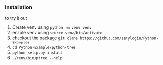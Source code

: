### Installation

to try it out

1. Create venv using `python -m venv venv`
2. enable venv using `source venv/bin/activate`
3. checkout the package `git clone https://github.com/satylogin/Python-Examples`
4. `cd Python-Example/python-tree`
5. `python setup.py install`
6. `./venv/bin/ptree --help`
